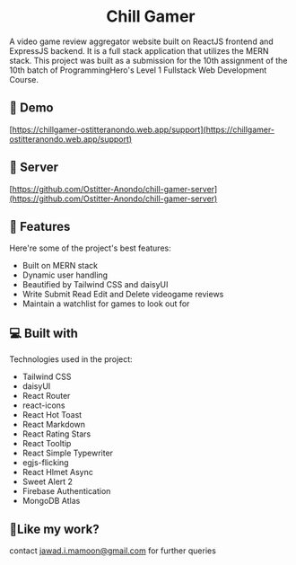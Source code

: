 <h1 align="center" id="title">Chill Gamer</h1>

<p id="description">A video game review aggregator website built on ReactJS frontend and ExpressJS backend. It is a full stack application that utilizes the MERN stack. This project was built as a submission for the 10th assignment of the 10th batch of ProgrammingHero's Level 1 Fullstack Web Development Course.</p>

<h2>🚀 Demo</h2>

[https://chillgamer-ostitteranondo.web.app/support](https://chillgamer-ostitteranondo.web.app/support)

<h2>🚀 Server</h2>

[https://github.com/Ostitter-Anondo/chill-gamer-server](https://github.com/Ostitter-Anondo/chill-gamer-server)

  
  
<h2>🧐 Features</h2>

Here're some of the project's best features:

*   Built on MERN stack
*   Dynamic user handling
*   Beautified by Tailwind CSS and daisyUI
*   Write Submit Read Edit and Delete videogame reviews
*   Maintain a watchlist for games to look out for

  
  
<h2>💻 Built with</h2>

Technologies used in the project:

*   Tailwind CSS
*   daisyUI
*   React Router
*   react-icons
*   React Hot Toast
*   React Markdown
*   React Rating Stars
*   React Tooltip
*   React Simple Typewriter
*   egjs-flicking
*   React Hlmet Async
*   Sweet Alert 2
*   Firebase Authentication
*   MongoDB Atlas

<h2>💖Like my work?</h2>

contact jawad.i.mamoon@gmail.com for further queries